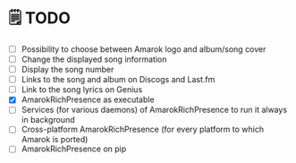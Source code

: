 # 🗒️ TODO

- [ ] Possibility to choose between Amarok logo and album/song cover
- [ ] Change the displayed song information
- [ ] Display the song number
- [ ] Links to the song and album on Discogs and Last.fm
- [ ] Link to the song lyrics on Genius
- [X] AmarokRichPresence as executable
- [ ] Services (for various daemons) of AmarokRichPresence to run it always in background
- [ ] Cross-platform AmarokRichPresence (for every platform to which Amarok is ported)
- [ ] AmarokRichPresence on pip
